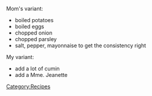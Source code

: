 Mom's variant:

-   boiled potatoes
-   boiled eggs
-   chopped onion
-   chopped parsley
-   salt, pepper, mayonnaise to get the consistency right

My variant:

-   add a lot of cumin
-   add a Mme. Jeanette

<Category:Recipes>

